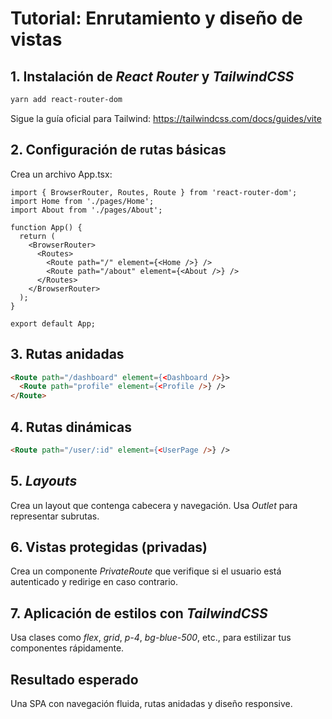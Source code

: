 # Tutorial: Enrutamiento y diseño de vistas

## 1. Instalación de *React Router* y *TailwindCSS*

```bash
yarn add react-router-dom
```

Sigue la guía oficial para Tailwind: <https://tailwindcss.com/docs/guides/vite>

## 2. Configuración de rutas básicas

Crea un archivo App.tsx:

```tsx
import { BrowserRouter, Routes, Route } from 'react-router-dom';
import Home from './pages/Home';
import About from './pages/About';

function App() {
  return (
    <BrowserRouter>
      <Routes>
        <Route path="/" element={<Home />} />
        <Route path="/about" element={<About />} />
      </Routes>
    </BrowserRouter>
  );
}

export default App;
```

## 3. Rutas anidadas

```html
<Route path="/dashboard" element={<Dashboard />}>
  <Route path="profile" element={<Profile />} />
</Route>
```

## 4. Rutas dinámicas

```html
<Route path="/user/:id" element={<UserPage />} />
```

## 5. *Layouts*

Crea un layout que contenga cabecera y navegación. Usa *Outlet* para representar subrutas.

## 6. Vistas protegidas (privadas)

Crea un componente *PrivateRoute* que verifique si el usuario está autenticado y redirige en caso contrario.

## 7. Aplicación de estilos con *TailwindCSS*

Usa clases como *flex*, *grid*, *p-4*, *bg-blue-500*, etc., para estilizar tus componentes rápidamente.

## Resultado esperado

Una SPA con navegación fluida, rutas anidadas y diseño responsive.
